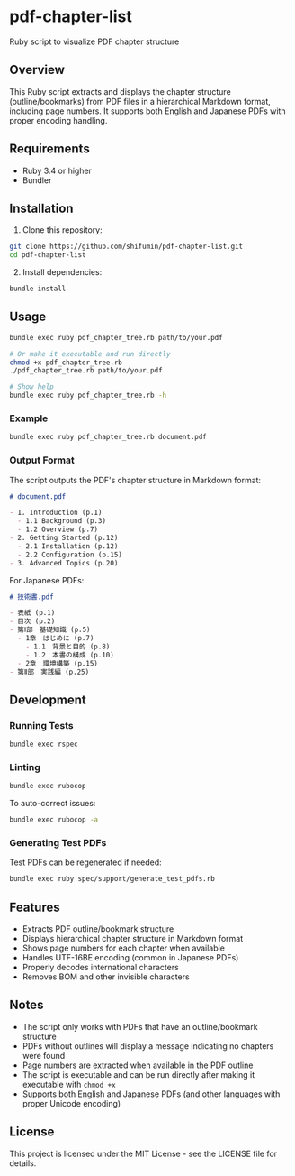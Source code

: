 # pdf-chapter-list

Ruby script to visualize PDF chapter structure

## Overview

This Ruby script extracts and displays the chapter structure (outline/bookmarks) from PDF files in a hierarchical Markdown format, including page numbers. It supports both English and Japanese PDFs with proper encoding handling.

## Requirements

- Ruby 3.4 or higher
- Bundler

## Installation

1. Clone this repository:
```bash
git clone https://github.com/shifumin/pdf-chapter-list.git
cd pdf-chapter-list
```

2. Install dependencies:
```bash
bundle install
```

## Usage

```bash
bundle exec ruby pdf_chapter_tree.rb path/to/your.pdf

# Or make it executable and run directly
chmod +x pdf_chapter_tree.rb
./pdf_chapter_tree.rb path/to/your.pdf

# Show help
bundle exec ruby pdf_chapter_tree.rb -h
```

### Example

```bash
bundle exec ruby pdf_chapter_tree.rb document.pdf
```

### Output Format

The script outputs the PDF's chapter structure in Markdown format:

```markdown
# document.pdf

- 1. Introduction (p.1)
  - 1.1 Background (p.3)
  - 1.2 Overview (p.7)
- 2. Getting Started (p.12)
  - 2.1 Installation (p.12)
  - 2.2 Configuration (p.15)
- 3. Advanced Topics (p.20)
```


For Japanese PDFs:

```markdown
# 技術書.pdf

- 表紙 (p.1)
- 目次 (p.2)
- 第Ⅰ部　基礎知識 (p.5)
  - 1章　はじめに (p.7)
    - 1.1　背景と目的 (p.8)
    - 1.2　本書の構成 (p.10)
  - 2章　環境構築 (p.15)
- 第Ⅱ部　実践編 (p.25)
```

## Development

### Running Tests

```bash
bundle exec rspec
```

### Linting

```bash
bundle exec rubocop
```

To auto-correct issues:
```bash
bundle exec rubocop -a
```

### Generating Test PDFs

Test PDFs can be regenerated if needed:
```bash
bundle exec ruby spec/support/generate_test_pdfs.rb
```

## Features

- Extracts PDF outline/bookmark structure
- Displays hierarchical chapter structure in Markdown format
- Shows page numbers for each chapter when available
- Handles UTF-16BE encoding (common in Japanese PDFs)
- Properly decodes international characters
- Removes BOM and other invisible characters

## Notes

- The script only works with PDFs that have an outline/bookmark structure
- PDFs without outlines will display a message indicating no chapters were found
- Page numbers are extracted when available in the PDF outline
- The script is executable and can be run directly after making it executable with `chmod +x`
- Supports both English and Japanese PDFs (and other languages with proper Unicode encoding)

## License

This project is licensed under the MIT License - see the LICENSE file for details.
